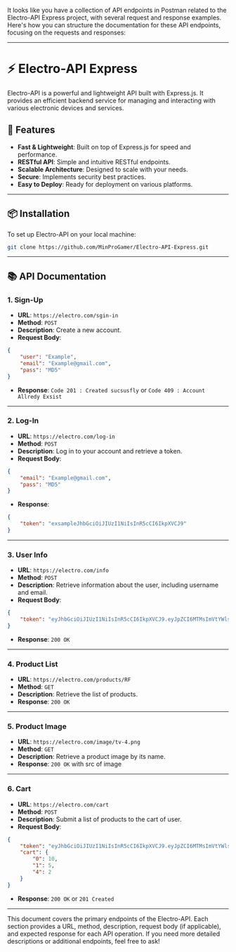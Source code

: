 It looks like you have a collection of API endpoints in Postman related to the Electro-API Express project, with several request and response examples. Here's how you can structure the documentation for these API endpoints, focusing on the requests and responses:

---

# ⚡️ Electro-API Express

Electro-API is a powerful and lightweight API built with Express.js. It provides an efficient backend service for managing and interacting with various electronic devices and services.

## 🚀 Features

- **Fast & Lightweight**: Built on top of Express.js for speed and performance.
- **RESTful API**: Simple and intuitive RESTful endpoints.
- **Scalable Architecture**: Designed to scale with your needs.
- **Secure**: Implements security best practices.
- **Easy to Deploy**: Ready for deployment on various platforms.

---

## 📦 Installation

To set up Electro-API on your local machine:

```bash
git clone https://github.com/MinProGamer/Electro-API-Express.git
```

---

## 📚 API Documentation

### 1. **Sign-Up**

- **URL**: `https://electro.com/sgin-in`
- **Method**: `POST`
- **Description**: Create a new account.
- **Request Body**:

```json
{
    "user": "Example",
    "email": "Example@gmail.com",
    "pass": "MD5"
}
```

- **Response**: `Code 201 : Created sucsusfly` or `Code 409 : Account Allredy Exsist `

---

### 2. **Log-In**

- **URL**: `https://electro.com/log-in`
- **Method**: `POST`
- **Description**: Log in to your account and retrieve a token.
- **Request Body**:

```json
{
    "email": "Example@gmail.com",
    "pass": "MD5"
}
```

- **Response**: 

```json
{
    "token": "exsampleJhbGciOiJIUzI1NiIsInR5cCI6IkpXVCJ9"
}
```

---

### 3. **User Info**

- **URL**: `https://electro.com/info`
- **Method**: `POST`
- **Description**: Retrieve information about the user, including username and email.
- **Request Body**:

```json
{
    "token": "eyJhbGciOiJIUzI1NiIsInR5cCI6IkpXVCJ9.eyJpZCI6MTMsImVtYWlsIjoiWmFrYXJpYUBnbWFpbC5jb20iLCJwYXNzIjoiTUQ1IiwiaWF0IjoxNzI0NzY4MjQ4fQ.CP16kYvC-zVIlFOr9q0vRbsy1HQhdd-64m3I4niHF6s"
}
```

- **Response**: `200 OK`

---

### 4. **Product List**

- **URL**: `https://electro.com/products/RF`
- **Method**: `GET`
- **Description**: Retrieve the list of products.
- **Response**: `200 OK`

---

### 5. **Product Image**

- **URL**: `https://electro.com/image/tv-4.png`
- **Method**: `GET`
- **Description**: Retrieve a product image by its name.
- **Response**: `200 OK` with src of image

---

### 6. **Cart**

- **URL**: `https://electro.com/cart`
- **Method**: `POST`
- **Description**: Submit a list of products to the cart of user.
- **Request Body**:

```json
{
    "token": "eyJhbGciOiJIUzI1NiIsInR5cCI6IkpXVCJ9.eyJpZCI6MTMsImVtYWlsIjoiWmFrYXJpYUBnbWFpbC5jb20iLCJwYXNzIjoiTUQ1IiwiaWF0IjoxNzI0NzY4MjQ4fQ.CP16kYvC-zVIlFOr9q0vRbsy1HQhdd-64m3I4niHF6s",
    "cart": {
        "0": 10,
        "1": 5,
        "4": 2
    }
}
```

- **Response**: `200 OK` or `201 Created`

---

This document covers the primary endpoints of the Electro-API. Each section provides a URL, method, description, request body (if applicable), and expected response for each API operation. If you need more detailed descriptions or additional endpoints, feel free to ask!